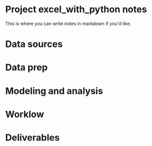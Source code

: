 # Project excel_with_python notes

 
This is where you can write notes in markdown if you'd like.

# Data sources


# Data prep


# Modeling and analysis


# Worklow


# Deliverables
